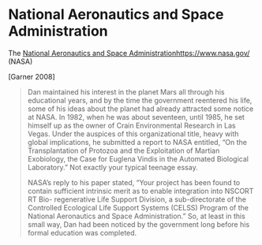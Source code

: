 # National Aeronautics and Space Administration

The [National Aeronautics and Space Administration](https://www.nasa.gov/)https://www.nasa.gov/ (NASA)

[Garner 2008]
> Dan maintained his interest in the planet Mars all through his educational
years, and by the time the government reentered his life, some of his ideas
about the planet had already attracted some notice at NASA. In 1982, when
he was about seventeen, until 1985, he set himself up as the owner of Crain
Environmental Research in Las Vegas. Under the auspices of this
organizational title, heavy with global implications, he submitted a report to
NASA entitled, “On the Transplantation of Protozoa and the Exploitation of
Martian Exobiology, the Case for Euglena Vindis in the Automated
Biological Laboratory.” Not exactly your typical teenage essay.
>
> NASA’s reply to his paper stated, “Your project has been found to contain
sufficient intrinsic merit as to enable integration into NSCORT RT Bio-
regenerative Life Support Division, a sub-directorate of the Controlled
Ecological Life Support Systems (CELSS) Program of the National
Aeronautics and Space Administration.” So, at least in this small way, Dan
had been noticed by the government long before his formal education was
completed.
